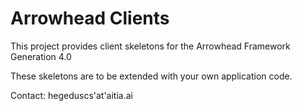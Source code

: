 # Arrowhead Clients

This project provides client skeletons for the Arrowhead Framework Generation 4.0

These skeletons are to be extended with your own application code. 

Contact: hegeduscs'at'aitia.ai

